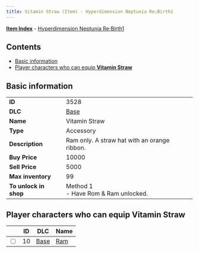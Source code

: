 ```yaml
---
title: Vitamin Straw (Item) - Hyperdimension Neptunia Re;Birth1
---
```


[**Item Index**](/neptunia/rb1/item/index.html) - [Hyperdimension Neptunia Re;Birth1](/neptunia/rb1)

## Contents

- [Basic information](#basic-information)
- [Player characters who can equip **Vitamin Straw**](#player-characters-who-can-equip-vitamin-straw)
## Basic information

|   |   |
| -- | -- |
| **ID** | 3528 |
| **DLC** | [Base](/neptunia/rb1/dlc/1-base.html) |
| **Name** | Vitamin Straw |
| **Type** | Accessory |
| **Description** | Ram only. A straw hat with an orange ribbon. |
| **Buy Price** | 10000 |
| **Sell Price** | 5000 |
| **Max inventory** | 99 |
| **To unlock in shop** | Method 1<br />- Have Rom & Ram unlocked. |


## Player characters who can equip **Vitamin Straw**

|    | ID | DLC | Name |
| -- | -- | --- | ---- |
| <input type="checkbox" id="rb1-player-1-10" class="trackbox" /> | 10 | [Base](/neptunia/rb1/dlc/1-base.html) | [Ram](/neptunia/rb1/player/1-10-ram.html) |
